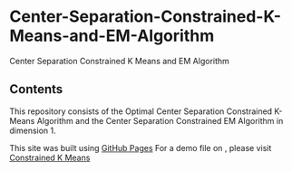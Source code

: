 # Center-Separation-Constrained-K-Means-and-EM-Algorithm
Center Separation Constrained K Means and EM Algorithm


## Contents
This repository consists of the Optimal Center Separation Constrained K-Means Algorithm and the Center Separation Constrained EM Algorithm in dimension 1.

This site was built using [GitHub Pages](https://pages.github.com/)
For a demo file on , please visit [Constrained K Means](https://www.google.com/)
